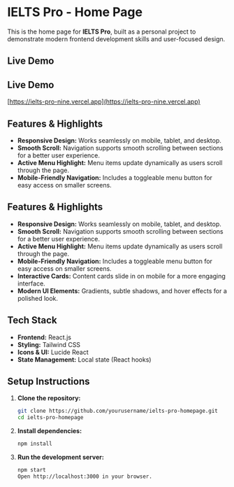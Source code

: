# IELTS Pro - Home Page

This is the home page for **IELTS Pro**, built as a personal project to demonstrate modern frontend development skills and user-focused design.

## Live Demo

## Live Demo

[https://ielts-pro-nine.vercel.app](https://ielts-pro-nine.vercel.app)

## Features & Highlights

- **Responsive Design:** Works seamlessly on mobile, tablet, and desktop.
- **Smooth Scroll:** Navigation supports smooth scrolling between sections for a better user experience.
- **Active Menu Highlight:** Menu items update dynamically as users scroll through the page.
- **Mobile-Friendly Navigation:** Includes a toggleable menu button for easy access on smaller screens.

## Features & Highlights

- **Responsive Design:** Works seamlessly on mobile, tablet, and desktop.
- **Smooth Scroll:** Navigation supports smooth scrolling between sections for a better user experience.
- **Active Menu Highlight:** Menu items update dynamically as users scroll through the page.
- **Mobile-Friendly Navigation:** Includes a toggleable menu button for easy access on smaller screens.
- **Interactive Cards:** Content cards slide in on mobile for a more engaging interface.
- **Modern UI Elements:** Gradients, subtle shadows, and hover effects for a polished look.

## Tech Stack

- **Frontend:** React.js
- **Styling:** Tailwind CSS
- **Icons & UI:** Lucide React
- **State Management:** Local state (React hooks)

## Setup Instructions

1. **Clone the repository:**

   ```bash
   git clone https://github.com/yourusername/ielts-pro-homepage.git
   cd ielts-pro-homepage

   ```

2. **Install dependencies:**

   ```bash
   npm install

   ```

3. **Run the development server:**

   ```bash
   npm start
   Open http://localhost:3000 in your browser.

   ```
